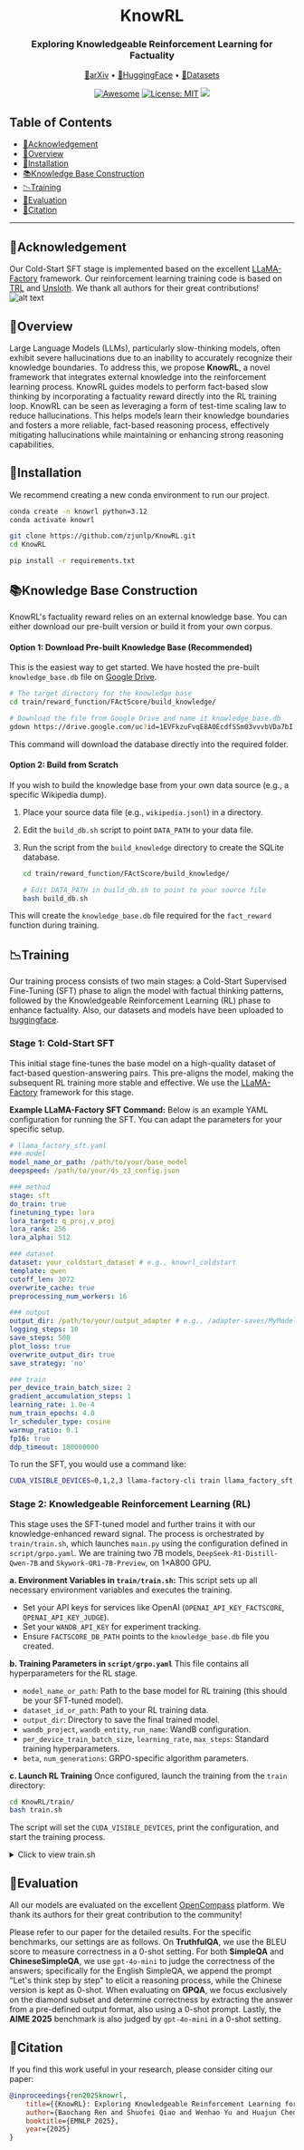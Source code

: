 <div align="center">
<h1 align="center"> KnowRL </h1>
<h3 align="center"> Exploring Knowledgeable Reinforcement Learning for Factuality </h3>

<p align="center">
  <a href="https://arxiv.org/abs/25xx.xxxxx">📄arXiv</a> •
  <a href="https://huggingface.co/collections/zjunlp/knowrl-68485613feca77696d252a1d">🤗HuggingFace</a> •
  <a href="https://huggingface.co/datasets/zjunlp/KnowRL-Train-Data">📖Datasets</a>
</p>

[![Awesome](https://awesome.re/badge.svg)](https://github.com/zjunlp/KnowRL)
[![License: MIT](https://img.shields.io/badge/License-MIT-green.svg)](https://opensource.org/licenses/MIT)
![](https://img.shields.io/github/last-commit/zjunlp/KnowRL?color=green)

</div>

## Table of Contents
- [🌻Acknowledgement](#acknowledgement)
- [🌟Overview](#overview)
- [🔧Installation](#installation)
- [📚Knowledge Base Construction](#knowledge-base-construction)
- [📉Training](#training)
- [🧐Evaluation](#evaluation)
- [🚩Citation](#citation)

---

## 🌻Acknowledgement
Our Cold-Start SFT stage is implemented based on the excellent [LLaMA-Factory](https://github.com/hiyouga/LLaMA-Factory) framework. Our reinforcement learning training code is based on [TRL](https://github.com/huggingface/trl) and [Unsloth](https://github.com/unslothai/unsloth). We thank all authors for their great contributions!
![alt text](./assets/method.jpg)

## 🌟Overview
Large Language Models (LLMs), particularly slow-thinking models, often exhibit severe hallucinations due to an inability to accurately recognize their knowledge boundaries. To address this, we propose **KnowRL**, a novel framework that integrates external knowledge into the reinforcement learning process. KnowRL guides models to perform fact-based slow thinking by incorporating a factuality reward directly into the RL training loop. KnowRL can be seen as leveraging a form of test-time scaling law to reduce hallucinations. This helps models learn their knowledge boundaries and fosters a more reliable, fact-based reasoning process, effectively mitigating hallucinations while maintaining or enhancing strong reasoning capabilities.

## 🔧Installation
We recommend creating a new conda environment to run our project.

```bash
conda create -n knowrl python=3.12
conda activate knowrl

git clone https://github.com/zjunlp/KnowRL.git
cd KnowRL

pip install -r requirements.txt
```

## 📚Knowledge Base Construction

KnowRL's factuality reward relies on an external knowledge base. You can either download our pre-built version or build it from your own corpus.

#### Option 1: Download Pre-built Knowledge Base (Recommended)

This is the easiest way to get started. We have hosted the pre-built `knowledge_base.db` file on [Google Drive](https://drive.google.com/uc?id=1EVFkzuFvqE8AOEcdfSSm03vvvbVDa7bI).

```bash
# The target directory for the knowledge base
cd train/reward_function/FActScore/build_knowledge/

# Download the file from Google Drive and name it knowledge_base.db
gdown https://drive.google.com/uc?id=1EVFkzuFvqE8AOEcdfSSm03vvvbVDa7bI
```
This command will download the database directly into the required folder.

#### Option 2: Build from Scratch

If you wish to build the knowledge base from your own data source (e.g., a specific Wikipedia dump).

1.  Place your source data file (e.g., `wikipedia.jsonl`) in a directory.
2.  Edit the `build_db.sh` script to point `DATA_PATH` to your data file.
3.  Run the script from the `build_knowledge` directory to create the SQLite database.

    ```bash
    cd train/reward_function/FActScore/build_knowledge/
    
    # Edit DATA_PATH in build_db.sh to point to your source file
    bash build_db.sh
    ```

This will create the `knowledge_base.db` file required for the `fact_reward` function during training.


## 📉Training
Our training process consists of two main stages: a Cold-Start Supervised Fine-Tuning (SFT) phase to align the model with factual thinking patterns, followed by the Knowledgeable Reinforcement Learning (RL) phase to enhance factuality. Also, our datasets and models have been uploaded to [huggingface](https://huggingface.co/collections/zjunlp/knowrl-68485613feca77696d252a1d).

### Stage 1: Cold-Start SFT
This initial stage fine-tunes the base model on a high-quality dataset of fact-based question-answering pairs. This pre-aligns the model, making the subsequent RL training more stable and effective. We use the [LLaMA-Factory](https://github.com/hiyouga/LLaMA-Factory) framework for this stage.

**Example LLaMA-Factory SFT Command:**
Below is an example YAML configuration for running the SFT. You can adapt the parameters for your specific setup.

```yaml
# llama_factory_sft.yaml
### model
model_name_or_path: /path/to/your/base_model 
deepspeed: /path/to/your/ds_z3_config.json

### method
stage: sft
do_train: true
finetuning_type: lora
lora_target: q_proj,v_proj
lora_rank: 256
lora_alpha: 512

### dataset
dataset: your_coldstart_dataset # e.g., knowrl_coldstart
template: qwen
cutoff_len: 3072
overwrite_cache: true
preprocessing_num_workers: 16

### output
output_dir: /path/to/your/output_adapter # e.g., /adapter-saves/MyModel-SFT
logging_steps: 10
save_steps: 500
plot_loss: true
overwrite_output_dir: true
save_strategy: 'no'

### train
per_device_train_batch_size: 2
gradient_accumulation_steps: 1
learning_rate: 1.0e-4
num_train_epochs: 4.0
lr_scheduler_type: cosine
warmup_ratio: 0.1
fp16: true
ddp_timeout: 180000000
```
To run the SFT, you would use a command like:
```bash
CUDA_VISIBLE_DEVICES=0,1,2,3 llama-factory-cli train llama_factory_sft.yaml
```

### Stage 2: Knowledgeable Reinforcement Learning (RL)
This stage uses the SFT-tuned model and further trains it with our knowledge-enhanced reward signal. The process is orchestrated by `train/train.sh`, which launches `main.py` using the configuration defined in `script/grpo.yaml`. We are training two 7B models, `DeepSeek-R1-Distill-Qwen-7B` and `Skywork-OR1-7B-Preview`, on 1×A800 GPU.

**a. Environment Variables in `train/train.sh`:**
This script sets up all necessary environment variables and executes the training.
   - Set your API keys for services like OpenAI (`OPENAI_API_KEY_FACTSCORE`, `OPENAI_API_KEY_JUDGE`).
   - Set your `WANDB_API_KEY` for experiment tracking.
   - Ensure `FACTSCORE_DB_PATH` points to the `knowledge_base.db` file you created.

**b. Training Parameters in `script/grpo.yaml`**
This file contains all hyperparameters for the RL stage.
   - `model_name_or_path`: Path to the base model for RL training (this should be your SFT-tuned model).
   - `dataset_id_or_path`: Path to your RL training data.
   - `output_dir`: Directory to save the final trained model.
   - `wandb_project`, `wandb_entity`, `run_name`: WandB configuration.
   - `per_device_train_batch_size`, `learning_rate`, `max_steps`: Standard training hyperparameters.
   - `beta`, `num_generations`: GRPO-specific algorithm parameters.

**c. Launch RL Training**
Once configured, launch the training from the `train` directory:

```bash
cd KnowRL/train/
bash train.sh
```
The script will set the `CUDA_VISIBLE_DEVICES`, print the configuration, and start the training process.

<details>
<summary>Click to view train.sh</summary>

```bash
#!/bin/bash
# ============================================================================
# API Configuration - Replace with your actual credentials
# ============================================================================
export OPENAI_API_KEY_FACTSCORE="your_openai_api_key_here"
export OPENAI_BASE_URL_FACTSCORE="[https://api.openai.com/v1](https://api.openai.com/v1)"

export OPENAI_API_KEY_JUDGE="your_openai_api_key_here"
export OPENAI_API_BASE_JUDGE="[https://api.openai.com/v1](https://api.openai.com/v1)"

export WANDB_API_KEY="your_wandb_api_key_here"
export WANDB_MODE="offline" ## Optional: set to "online" to sync
# ============================================================================
# Configuration
# ============================================================================
export FACTSCORE_DB_PATH="./FActScore/build_knowledge/knowledge_base.db"
export USE_API_MANAGER_FOR_LLM_EVAL=True
export USE_API_MANAGER_FOR_FACTSCORE=True

# Set GPU device
export CUDA_VISIBLE_DEVICES=0

# Configuration file
CONFIG_FILE="./script/grpo.yaml"

# ============================================================================
# Run Training
# ============================================================================
echo "Starting GRPO training..."
echo "Config: $CONFIG_FILE"
echo "GPU: $CUDA_VISIBLE_DEVICES"

python main.py --config "$CONFIG_FILE"

if [ $? -eq 0 ]; then
    echo "✅ Training completed successfully!"
else
    echo "❌ Training failed!"
    exit 1
fi
```
</details>


## 🧐Evaluation
All our models are evaluated on the excellent [OpenCompass](https://github.com/open-compass/opencompass) platform. We thank its authors for their great contribution to the community!

Please refer to our paper for the detailed results. For the specific benchmarks, our settings are as follows. On **TruthfulQA**, we use the BLEU score to measure correctness in a 0-shot setting. For both **SimpleQA** and **ChineseSimpleQA**, we use `gpt-4o-mini` to judge the correctness of the answers; specifically for the English SimpleQA, we append the prompt "Let's think step by step" to elicit a reasoning process, while the Chinese version is kept as 0-shot. When evaluating on **GPQA**, we focus exclusively on the diamond subset and determine correctness by extracting the answer from a pre-defined output format, also using a 0-shot prompt. Lastly, the **AIME 2025** benchmark is also judged by `gpt-4o-mini` in a 0-shot setting.


## 🚩Citation
If you find this work useful in your research, please consider citing our paper:
```bibtex
@inproceedings{ren2025knowrl,
    title={{KnowRL}: Exploring Knowledgeable Reinforcement Learning for Factuality},
    author={Baochang Ren and Shuofei Qiao and Wenhao Yu and Huajun Chen and Ningyu Zhang},
    booktitle={EMNLP 2025},
    year={2025}
}
```
